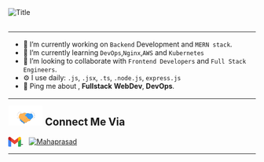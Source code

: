 
<div align="left">
  <img src="https://readme-typing-svg.herokuapp.com?font=Sour+Gummy&weight=1000&duration=1500&pause=900&center=true&vCenter=true&width=435&lines=Hello!!+I'm+Sheepu+;Welcome+to+my+profile!!" alt="Title"></img>
</div>


<br>




<table align="left">
<tr border="none">
<td width="50%" align="left">

- 🔭 I’m currently working on `Backend` Development and `MERN stack`.
- 🌱 I’m currently learning `DevOps`,`Nginx`,`AWS` and `Kubernetes`
- 👯 I’m looking to collaborate with `Frontend Developers` and `Full Stack Engineers`.
- ⚙️ I use daily: `.js`, `.jsx`, `.ts`, `.node.js`, `express.js`
- 💬 Ping me about , **Fullstack WebDev**, **DevOps**.

</td>

</tr>
</table>








## <img src='https://raw.githubusercontent.com/ashu-guo/ashu-guo/main/assets/handshake.gif' width="70px" height="40px"> Connect Me Via





  <a href="mailto:Mahaprasadjata99@gmail.com" >
    <img align="center" alt="Mahaprasad | Gmail" width="26px" src="https://raw.githubusercontent.com/ashu-guo/ashu-guo/master/assets/gmail.svg" />
  </a> &nbsp;&nbsp;
  <a href="https://x.com/Mahaprasad711" target="blank"><img align="center" src="https://raw.githubusercontent.com/rahuldkjain/github-profile-readme-generator/master/src/images/icons/Social/twitter.svg" alt="Mahaprasad" height="30" width="40" /></a>

<p>





---


